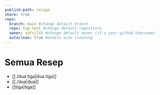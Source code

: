 ```yaml
---
publish-path: recipe
share: true
repo:
  branch: main #change default branch 
  repo: tag-test #change default repository
  owner: safrilth #change default owner (it's your github Username)
  autoclean: true #enable auto cleaning
---
```


# Semua Resep
 - [[./dua tiga|dua tiga]]
- [[./dua|dua]]
- [[tiga|tiga]]

